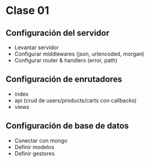 # Clase 01

## Configuración del servidor
- Levantar servidor
- Configurar middlewares (json, urlencoded, morgan)
- Configurar router & handlers (error, path)

## Configuración de enrutadores
- index
- api (crud de users/products/carts con callbacks)
- views

## Configuración de base de datos
- Conectar con mongo
- Definir modelos
- Definir gestores

